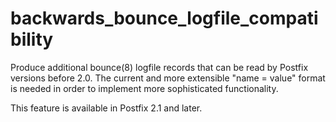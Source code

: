 # backwards_bounce_logfile_compatibility 


Produce additional bounce(8) logfile records that can be read by
Postfix versions before 2.0. The current and more extensible "name =
value" format is needed in order to implement more sophisticated
functionality.



This feature is available in Postfix 2.1 and later.



